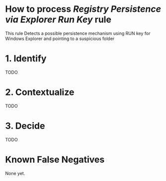 # How to process *Registry Persistence via Explorer Run Key* rule
This rule Detects a possible persistence mechanism using RUN key for Windows Explorer and pointing to a suspicious folder

# 1. Identify
TODO

# 2. Contextualize
TODO

# 3. Decide
TODO

# Known False Negatives
None yet.
